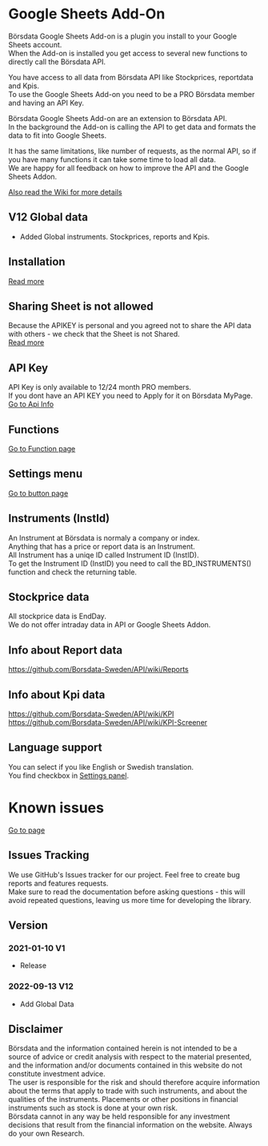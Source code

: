 # Google Sheets Add-On

Börsdata Google Sheets Add-on is a plugin you install to your Google Sheets account.  
When the Add-on is installed you get access to several new functions to directly call the Börsdata API.  

You have access to all data from Börsdata API like Stockprices, reportdata and Kpis.  
To use the Google Sheets Add-on you need to be a PRO Börsdata member and having an API Key.  

Börsdata Google Sheets Add-on  are an extension to Börsdata API.  
In the background the Add-on is calling the API to get data and formats the data to fit into Google Sheets.  

It has the same limitations, like number of requests, as the normal API, so if you have many functions it can take some time to load all data.  
We are happy for all feedback on how to improve the API and the Google Sheets Addon.  

[Also read the Wiki for more details](https://github.com/Borsdata-Sweden/API-Google-Sheets-Add-On/wiki)


## V12 Global data
- Added Global instruments. Stockprices, reports and Kpis.   

## Installation
[Read more](https://github.com/Borsdata-Sweden/API-Google-Sheets-Add-On/wiki/Get-Started)


## Sharing Sheet is not allowed
Because the APIKEY is personal and you agreed not to share the API data with others - we check that the Sheet is not Shared.  
[Read more](https://github.com/Borsdata-Sweden/API-Google-Sheets-Add-On/wiki/Sharing-Sheet-with-other-users)


## API Key
API Key is only available to 12/24 month PRO members.  
If you dont have an API KEY you need to Apply for it on Börsdata MyPage.  
[Go to Api Info](https://borsdata.se/en/info/api/api_page)


## Functions
[Go to Function page](https://github.com/Borsdata-Sweden/API-Google-Sheets-Add-On/wiki)

## Settings menu
[Go to button page](https://github.com/Borsdata-Sweden/API-Google-Sheets-Add-On/wiki/settings)

## Instruments (InstId)
An Instrument at Börsdata is normaly a company or index.   
Anything that has a price or report data is an Instrument.  
All Instrument has a uniqe ID called Instrument ID (InstID).  
To get the Instrument ID (InstID) you need to call the BD_INSTRUMENTS() function and check the returning table.

## Stockprice data
All stockprice data is EndDay.  
We do not offer intraday data in API or Google Sheets Addon.  

## Info about Report data
https://github.com/Borsdata-Sweden/API/wiki/Reports

## Info about Kpi data
https://github.com/Borsdata-Sweden/API/wiki/KPI  
https://github.com/Borsdata-Sweden/API/wiki/KPI-Screener  

## Language support
You can select if you like English or Swedish translation.  
You find checkbox in [Settings panel](https://github.com/Borsdata-Sweden/API-Google-Sheets-Add-On/wiki/Settings).

# Known issues
[Go to page](https://github.com/Borsdata-Sweden/API-Google-Sheets-Add-On/wiki/Known-Issues)

## Issues Tracking
We use GitHub's Issues tracker for our project. Feel free to create bug reports and features requests.   
Make sure to read the documentation before asking questions - this will avoid repeated questions, leaving us more time for developing the library.

## Version

### 2021-01-10 V1  
- Release

### 2022-09-13 V12  
- Add Global Data


## Disclaimer
Börsdata and the information contained herein is not intended to be a source of advice or credit analysis with respect to the material presented, and the information and/or documents contained in this website do not constitute investment advice.  
The user is responsible for the risk and should therefore acquire information about the terms that apply to trade with such instruments, and about the qualities of the instruments. Placements or other positions in financial instruments such as stock is done at your own risk.  
Börsdata cannot in any way be held responsible for any investment decisions that result from the financial information on the website.
Always do your own Research.  



